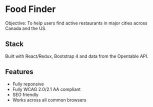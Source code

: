 # Food Finder 

Objective: To help users find active restaurants in major cities across Canada and the US.

## Stack

Built with React/Redux, Bootstrap 4 and data from the Opentable API.

## Features

- Fully reponsive 
- Fully WCAG 2.0/2.1 AA compliant
- SEO friendly
- Works across all common browsers

